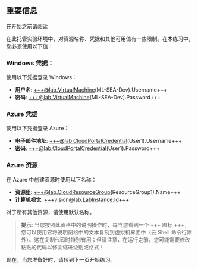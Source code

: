 ## 重要信息

在开始之前请阅读

在此托管实验环境中，对资源名称、凭据和其他可用值有一些限制。在本练习中，您必须使用以下值：

### Windows 凭据：

使用以下凭据登录 Windows：

- **用户名**: +++@lab.VirtualMachine(ML-SEA-Dev).Username+++  
- **密码**: +++@lab.VirtualMachine(ML-SEA-Dev).Password+++  

### Azure 凭据

使用以下凭据登录 Azure：

- **电子邮件地址**: +++@lab.CloudPortalCredential(User1).Username+++  
- **密码**: +++@lab.CloudPortalCredential(User1).Password+++  

### Azure 资源

在 Azure 中创建资源时使用以下名称：

- **资源组**: +++@lab.CloudResourceGroup(ResourceGroup1).Name+++  
- **计算机视觉**: +++vision@lab.LabInstance.Id+++  

对于所有其他资源，请使用默认名称。

> **提示**: 当您按照此窗格中的说明操作时，每当您看到一个 +++ 图标 +++，您可以使用它将说明窗格中的文本复制到虚拟机界面中（云 Shell 命令行除外）。这在复制代码时特别有用；但请注意，在运行之前，您可能需要修改粘贴的代码以修复缩进级别或格式！

现在，当您准备好时，请转到下一页开始练习。
